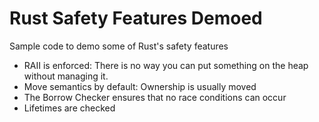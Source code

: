 # Rust Safety Features Demoed

Sample code to demo some of Rust's safety features

- RAII is enforced: There is no way you can put something on the heap without managing it.
- Move semantics by default: Ownership is usually moved
- The Borrow Checker ensures that no race conditions can occur
- Lifetimes are checked
